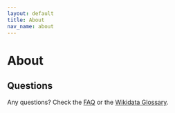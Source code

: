 ```yaml
---
layout: default
title: About
nav_name: about
---
```


# About

## Questions
Any questions? Check the [FAQ]({{site.url}}/faq) or the [Wikidata Glossary](https://www.wikidata.org/wiki/Wikidata:Glossary).

